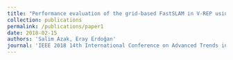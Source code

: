 ```yaml
---
title: "Performance evaluation of the grid-based FastSLAM in V-REP using MATLAB"
collection: publications
permalink: /publications/paper1
date: 2018-02-15
authors: 'Salim Azak, Eray Erdoğan'
journal: 'IEEE 2018 14th International Conference on Advanced Trends in Radioelecrtronics, Telecommunications and Computer Engineering (TCSET)'
---
```

